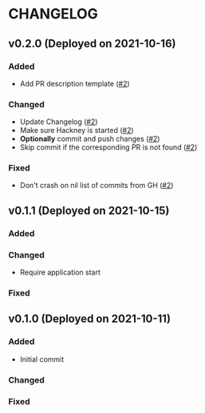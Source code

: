 # CHANGELOG

## v0.2.0 (Deployed on 2021-10-16)

### Added

* Add PR description template ([#2](https://github.com/maxdrift/realleasy/pull/2))

### Changed

* Update Changelog ([#2](https://github.com/maxdrift/realleasy/pull/2))
* Make sure Hackney is started ([#2](https://github.com/maxdrift/realleasy/pull/2))
* **Optionally** commit and push changes ([#2](https://github.com/maxdrift/realleasy/pull/2))
* Skip commit if the corresponding PR is not found ([#2](https://github.com/maxdrift/realleasy/pull/2))

### Fixed

* Don't crash on nil list of commits from GH ([#2](https://github.com/maxdrift/realleasy/pull/2))


## v0.1.1 (Deployed on 2021-10-15)

### Added

### Changed

* Require application start

### Fixed

## v0.1.0 (Deployed on 2021-10-11)

### Added

* Initial commit

### Changed

### Fixed
